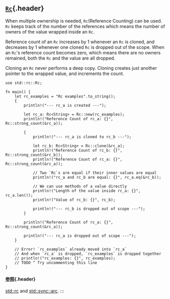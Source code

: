 ## [`Rc`](#rc){.header}

When multiple ownership is needed, `Rc`(Reference Counting) can be used.
`Rc` keeps track of the number of the references which means the number
of owners of the value wrapped inside an `Rc`.

Reference count of an `Rc` increases by 1 whenever an `Rc` is cloned,
and decreases by 1 whenever one cloned `Rc` is dropped out of the scope.
When an `Rc`\'s reference count becomes zero, which means there are no
owners remained, both the `Rc` and the value are all dropped.

Cloning an `Rc` never performs a deep copy. Cloning creates just another
pointer to the wrapped value, and increments the count.

    use std::rc::Rc;

    fn main() {
        let rc_examples = "Rc examples".to_string();
        {
            println!("--- rc_a is created ---");
            
            let rc_a: Rc<String> = Rc::new(rc_examples);
            println!("Reference Count of rc_a: {}", Rc::strong_count(&rc_a));
            
            {
                println!("--- rc_a is cloned to rc_b ---");
                
                let rc_b: Rc<String> = Rc::clone(&rc_a);
                println!("Reference Count of rc_b: {}", Rc::strong_count(&rc_b));
                println!("Reference Count of rc_a: {}", Rc::strong_count(&rc_a));
                
                // Two `Rc`s are equal if their inner values are equal
                println!("rc_a and rc_b are equal: {}", rc_a.eq(&rc_b));
                
                // We can use methods of a value directly
                println!("Length of the value inside rc_a: {}", rc_a.len());
                println!("Value of rc_b: {}", rc_b);
                
                println!("--- rc_b is dropped out of scope ---");
            }
            
            println!("Reference Count of rc_a: {}", Rc::strong_count(&rc_a));
            
            println!("--- rc_a is dropped out of scope ---");
        }
        
        // Error! `rc_examples` already moved into `rc_a`
        // And when `rc_a` is dropped, `rc_examples` is dropped together
        // println!("rc_examples: {}", rc_examples);
        // TODO ^ Try uncommenting this line
    }

#### [参照](#参照){.header}

[std::rc](https://doc.rust-lang.org/std/rc/index.html) and
[std::sync::arc](https://doc.rust-lang.org/std/sync/struct.Arc.html).
:::

